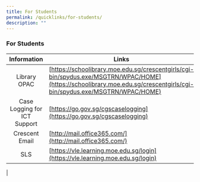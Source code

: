 ```yaml
---
title: For Students
permalink: /quicklinks/for-students/
description: ""
---
```

### **For Students**

| Information | Links |
|:---:|---|
| Library OPAC | [https://schoolibrary.moe.edu.sg/crescentgirls/cgi-bin/spydus.exe/MSGTRN/WPAC/HOME](https://schoolibrary.moe.edu.sg/crescentgirls/cgi-bin/spydus.exe/MSGTRN/WPAC/HOME) |
| Case Logging for ICT Support | [https://go.gov.sg/cgscaselogging](https://go.gov.sg/cgscaselogging) |
| Crescent Email | [http://mail.office365.com/](http://mail.office365.com/)  |
| SLS | [https://vle.learning.moe.edu.sg/login](https://vle.learning.moe.edu.sg/login) |
|